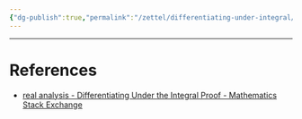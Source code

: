 ```yaml
---
{"dg-publish":true,"permalink":"/zettel/differentiating-under-integral/","noteIcon":"📝","created":"2024-04-25T22:57:53.002+07:00","updated":"2024-05-15T21:34:03.590+07:00"}
---
```



---
# References

- [real analysis - Differentiating Under the Integral Proof - Mathematics Stack Exchange](https://math.stackexchange.com/questions/162898/differentiating-under-the-integral-proof?rq=1)